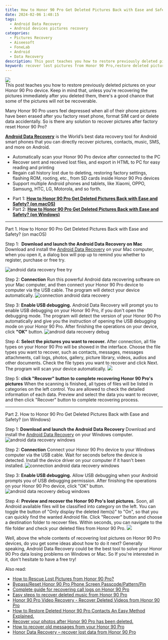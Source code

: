```yaml
---
title: How to Honor 90 Pro Get Deleted Pictures Back with Ease and Safety?
date: 2024-02-06 1:48:15
tags: 
  - Android Data Recovery
  - Android devices pictures recovery
categories: 
  - Pictures Recovery
  - Aiseesoft
  - FoneLab
  - Android
  - Data Recovery
description: This post teaches you how to restore previously deleted pictures on your Honor 90 Pro device. Keep in mind that, unless you're recovering the pictures immediately after you deleted them, there's a good chance that some of the pictures will not be recoverable.
keyword: recover lost pictures from Honor 90 Pro,restore deleted pictures on Honor 90 Pro,unerase pictures,Honor 90 Pro pictures recovery,android pictures retrieval,save erased pictures from Honor 90 Pro,how do i recover pictures on Honor 90 Pro,how to restore your files from Honor 90 Pro,my pictures deleted from Honor 90 Pro how to undo pictures,recover deleted pictures 2018 for Honor 90 Pro,how can i get pictures back on Honor 90 Pro,how to recover pictures in Honor 90 Pro
---
```


<img src="https://img0mobiles.techidaily.com/images/best-assets/devices/honor/honor-90-pro/5.jpg" class="atpl-imgstyle"  />

<div class="atpl-content atpl-for-fonelab-android recover-pictures">

<div class="atpl-post-description-part-1">
This post teaches you how to restore previously deleted pictures on your Honor 90 Pro device. Keep in mind that, unless you're recovering the pictures immediately after you deleted them, there's a good chance that some of the pictures will not be recoverable.
</div>

<div class="atpl-post-description-part-2">
<div class="tpl-content-sub-paragraph-normal">
    <p>
      Many Honor 90 Pro users feel depressed when all of their phone pictures have been erased after you factory reset phone, format SIM card or delete data accidentally. So is there any solution to recover pictures after factory reset Honor 90 Pro?
    </p>
</div>


</div>

<div class="atpl-post-description-part-3">
<div class="tpl-content-sub-paragraph-content">
  <p>
    <a href="https://tools.techidaily.com/aiseesoft-android-data-recovery/" target="_blank" rel="noopener"><strong>Android Data Recovery</strong></a> is the World’s best data recovery tool for Android smart phones that you can directly recover pictures, contacts, music, SMS, and more on Android.
  </p>
</div>
<div class="tpl-content-sub-paragraph-content">
  <ul class="tpl-content-sub-paragraph-ul-style">
    <li>Automatically scan your Honor 90 Pro device after connected to the PC</li>
    <li>Recover sent and received lost files, and export in HTML to PC for easy reading and printing</li>
    <li>Regain call history lost due to deleting, restoring factory settings, flashing ROM, rooting, etc., from SD cards inside Honor 90 Pro devices</li>
    <li>Support multiple Android phones and tablets, like Xiaomi, OPPO, Samsung, HTC, LG, Motorola, and so forth.</li>
  </ul>
</div>
</div>

<ul>
  <li>Part 1: <strong><a href="#p1"> How to Honor 90 Pro Get Deleted Pictures Back with Ease and Safety?  (on macOS)</a></strong></li>
  <li>Part 2: <strong><a href="#p2"> How to Honor 90 Pro Get Deleted Pictures Back with Ease and Safety?  (on Windows)</a></strong></li>
</ul>



<!-- Part 1 -->
<a id="p1" name="p1" ></a><hr>

<div>
  <span class="atpl-step-part-style">Part 1. How to Honor 90 Pro Get Deleted Pictures Back with Ease and Safety? (on macOS)</span>
</div>  

<span class="atpl-stepstyle-a"><span>Step 1: </span></span> <strong>Download and launch the Android Data Recovery on Mac</strong>
Download and install the <a href="https://tools.techidaily.com/aiseesoft-android-data-recovery/" target="_blank" rel="noopener">Android Data Recovery</a> on your Mac computer, when you open it, a dialog box will pop up to remind you whether to register, purchase or free try.

<img src="https://tools.techidaily.com/images/apps/aiseesoft/android-data-recovery/mac-free-try.png" class="atpl-imgstyle" alt="android data recovery free try" />

<span class="atpl-stepstyle-a"><span>Step 2: </span></span> <strong>Connection</strong>
Run this powerful Android data recovering software on your Mac computer, and then connect your Honor 90 Pro device to computer via the USB cable. The program will detect your device automatically.
<img src="https://tools.techidaily.com/images/apps/aiseesoft/android-data-recovery/mac-connection-interface.jpg" class="atpl-imgstyle" alt="connection android data recovery" />

<span class="atpl-stepstyle-a"><span>Step 3: </span></span> <strong>Enable USB debugging.</strong>
Android Data Recovery will prompt you to enable USB debugging on your Honor 90 Pro, if you don't open the debugging mode. The program will detect the version of your Honor 90 Pro automatically and give you the instruction of opening the USB debugging mode on your Honor 90 Pro. After finishing the operations on your device, click <strong>"OK"</strong> button.
<img src="https://tools.techidaily.com/images/apps/aiseesoft/android-data-recovery/mac-android-usb-debug.jpg"  class="atpl-imgstyle" alt="android data recovery debug" />

<span class="atpl-stepstyle-a"><span>Step 4: </span></span> <strong>Select the pictures you want to recover.</strong>
After connection, all file types on your Honor 90 Pro will be showed in the interface. Choose the file types you want to recover, such as contacts, messages, messages attachments, call logs, photos, gallery, picture library, videos, audios and other documents. Check the file types you want to recover and click Next. The program will scan your device automatically.
<img src="https://tools.techidaily.com/images/apps/aiseesoft/android-data-recovery/mac-choose-type-photos.jpg" class="atpl-imgstyle"  />

<span class="atpl-stepstyle-a"><span>Step 5: </span></span> <strong>click "Recover" button to  complete recovering Honor 90 Pro's pictures</strong>
When the scanning is finished, all types of files will be listed in categories on the left control. You are allowed to check the detailed information of each data. Preview and select the data you want to recover, and then click "Recover" button to complete recovering process.


<a id="p2" name="p2"></a><hr>

<!-- Part 2 -->
<div>
  <span class="atpl-step-part-style">Part 2. How to Honor 90 Pro Get Deleted Pictures Back with Ease and Safety? (on Windows)</span>
</div>

<span class="atpl-stepstyle-a"><span>Step 1: </span></span> <strong>Download and launch the Android Data Recovery</strong>
Download and install the <a href="https://tools.techidaily.com/aiseesoft-android-data-recovery/" target="_blank" rel="noopener">Android Data Recovery</a> on your Windows computer.
<img src="https://tools.techidaily.com/images/apps/aiseesoft/android-data-recovery/win-start-interface.png"  class="atpl-imgstyle" alt="android data recovery windows" />

<span class="atpl-stepstyle-a"><span>Step 2: </span></span> <strong>Connection</strong>
Connect your Honor 90 Pro device to your Windows computer via the USB cable. Wait for seconds before the device is detected. Install the device driver on your computer if it hasn't been installed.
<img src="https://tools.techidaily.com/images/apps/aiseesoft/android-data-recovery/win-connection-interface.png" class="atpl-imgstyle" alt="connection android data recovery windows" />

<span class="atpl-stepstyle-a"><span>Step 3: </span></span> <strong>Enable USB debugging.</strong>
Allow USB debugging when your Android prompts you of USB debugging permission. After finishing the operations on your Honor 90 Pro device, click "OK" button.
<img src="https://tools.techidaily.com/images/apps/aiseesoft/android-data-recovery/win-android-usb-debug.png" class="atpl-imgstyle" alt="android data recovery debug windows" />

<span class="atpl-stepstyle-a"><span>Step 4: </span></span> <strong>Preview and recover the Honor 90 Pro's lost pictures.</strong>
Soon, all Android available files will be classified into category on the left. You can toggle the button of "Only display the deleted item(s)" to "On", so that you can quickly find the wanted Android file. Click "Recover" button and choose a destination folder to recover files. Within seconds, you can navigate to the file folder and check your deleted files from Honor 90 Pro.
<img src="https://tools.techidaily.com/images/apps/aiseesoft/android-data-recovery/win-recover-photos.png" class="atpl-imgstyle"  />

<div class="atpl-post-description-part-4">
<div class="tpl-content-sub-paragraph-normal">
    <p>
        Well, above the whole contents of recovering lost pictures on Honor 90 Pro devices, do you get some ideas about how to do it next? Generally speaking, Android Data Recovery could be the best tool to solve your Honor 90 Pro data losing problems on Windows or Mac. So If you're interested in it, don't hesitate to have a free try!
    </p>
</div>
</div>

<ins class="adsbygoogle"
     style="display:block"
     data-ad-client="ca-pub-7571918770474297"
     data-ad-slot="8358498916"
     data-ad-format="auto"
     data-full-width-responsive="true"></ins>

<span class="atpl-alsoreadstyle">Also read:</span>
<div><ul>
<li><a href="/how-to-rescue-lost-pictures-from-honor-90-pro-by-fonelab-android-recover-pictures/" target="_blank" rel="noopener"><u>How to Rescue Lost Pictures from Honor 90 Pro?</u></a></li>
<li><a href="/bypass-reset-honor-90-pro-phone-screen-passcode-pattern-pin-by-drfone-android-unlock-android-unlock/" target="_blank" rel="noopener"><u>Bypass/Reset Honor 90 Pro Phone Screen Passcode/Pattern/Pin</u></a></li>
<li><a href="/complete-guide-for-recovering-call-logs-on-honor-90-pro-by-fonelab-android-recover-call-logs/" target="_blank" rel="noopener"><u>Complete guide for recovering call logs on Honor 90 Pro</u></a></li>
<li><a href="/easy-steps-to-recover-deleted-music-from-honor-90-pro-by-fonelab-android-recover-music/" target="_blank" rel="noopener"><u>Easy steps to recover deleted music from Honor 90 Pro</u></a></li>
<li><a href="/honor-90-pro-video-recovery-recover-deleted-videos-from-honor-90-pro-by-fonelab-android-recover-video/" target="_blank" rel="noopener"><u>Honor 90 Pro Video Recovery - Recover Deleted Videos from Honor 90 Pro</u></a></li>
<li><a href="/how-to-restore-deleted-honor-90-pro-contacts-an-easy-method-explained-by-fonelab-android-recover-contacts/" target="_blank" rel="noopener"><u>How to Restore Deleted Honor 90 Pro Contacts  An Easy Method Explained.</u></a></li>
<li><a href="/recover-your-photos-after-honor-90-pro-has-been-deleted-by-fonelab-android-recover-photos/" target="_blank" rel="noopener"><u>Recover your photos after Honor 90 Pro has been deleted.</u></a></li>
<li><a href="/how-to-recover-old-messages-from-your-honor-90-pro-by-fonelab-android-recover-messages/" target="_blank" rel="noopener"><u>How to recover old messages from your Honor 90 Pro</u></a></li>
<li><a href="/honor-data-recovery-recover-lost-data-from-honor-90-pro-by-fonelab-android-recover-data/" target="_blank" rel="noopener"><u>Honor Data Recovery – recover lost data from Honor 90 Pro</u></a></li>
</ul></div>

</div>
